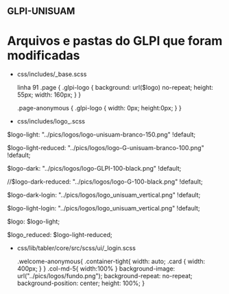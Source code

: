 ## GLPI-UNISUAM

# Arquivos e pastas do GLPI que foram modificadas

* css/includes/_base.scss

    linha 91
    .page {
        .glpi-logo {
            background: url($logo) no-repeat;
            height: 55px;
            width: 160px;
        }
     }   
        
    .page-anonymous {
        .glpi-logo {
            width: 0px;
            height:0px;
        }
    }  
        
* css/includes/logo_.scss

$logo-light: "../pics/logos/logo-unisuam-branco-150.png" !default;

$logo-light-reduced: "../pics/logos/logo-G-unisuam-branco-100.png" !default;

$logo-dark: "../pics/logos/logo-GLPI-100-black.png" !default;

//$logo-dark-reduced: "../pics/logos/logo-G-100-black.png" !default;

$logo-dark-login: "../pics/logos/logo_unisuam_vertical.png" !default;

$logo-light-login: "../pics/logos/logo_unisuam_vertical.png" !default;

$logo: $logo-light;

$logo_reduced: $logo-light-reduced;

* css/lib/tabler/core/src/scss/ui/_login.scss

    .welcome-anonymous{
        .container-tight{
            width: auto;
            .card {
                width: 400px;
            }
        }
        .col-md-5{
            width:100%
        }
        background-image: url("../pics/logos/fundo.png");
        background-repeat: no-repeat;
        background-position: center;
        height: 100%;
    }
